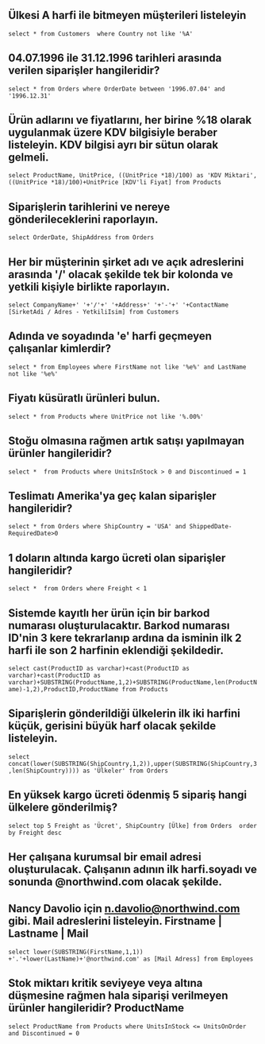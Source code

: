 ## Ülkesi A harfi ile bitmeyen müşterileri listeleyin

`select *
from Customers 
where Country not like '%A'`

## 04.07.1996 ile 31.12.1996 tarihleri arasında verilen siparişler hangileridir?

`select *
from Orders
where OrderDate between '1996.07.04' and '1996.12.31'`


## Ürün adlarını ve fiyatlarını, her birine %18 olarak uygulanmak üzere KDV bilgisiyle beraber listeleyin. KDV bilgisi ayrı bir sütun olarak gelmeli.

`select ProductName,
       UnitPrice,
	   ((UnitPrice *18)/100) as 'KDV Miktari',
	   ((UnitPrice *18)/100)+UnitPrice [KDV'li Fiyat]
from Products`


## Siparişlerin tarihlerini ve nereye gönderileceklerini raporlayın.

`select OrderDate,
      ShipAddress
from Orders`


## Her bir müşterinin şirket adı ve açık adreslerini arasında '/' olacak şekilde tek bir kolonda ve yetkili kişiyle birlikte raporlayın.

`select CompanyName+' '+'/'+' '+Address+' '+'-'+' '+ContactName [SirketAdi / Adres - YetkiliIsim]
from Customers`


## Adında ve soyadında 'e' harfi geçmeyen çalışanlar kimlerdir?

`select *
from Employees
where FirstName not like '%e%'
      and
	  LastName not like '%e%'`


## Fiyatı küsüratlı ürünleri bulun.

`select *
from Products
where UnitPrice not like '%.00%'`

## Stoğu olmasına rağmen artık satışı yapılmayan ürünler hangileridir?

`select * 
from Products
where UnitsInStock > 0 and Discontinued = 1`


## Teslimatı Amerika'ya geç kalan siparişler hangileridir?

`select *
from Orders
where ShipCountry = 'USA' and ShippedDate-RequiredDate>0`


## 1 doların altında kargo ücreti olan siparişler hangileridir?

`select * 
from Orders
where Freight < 1`


## Sistemde kayıtlı her ürün için bir barkod numarası oluşturulacaktır. Barkod numarası ID'nin 3 kere tekrarlanıp ardına da isminin ilk 2 harfi ile son 2 harfinin eklendiği şekildedir.

`select cast(ProductID as varchar)+cast(ProductID as varchar)+cast(ProductID as varchar)+SUBSTRING(ProductName,1,2)+SUBSTRING(ProductName,len(ProductName)-1,2),ProductID,ProductName
from Products`


## Siparişlerin gönderildiği ülkelerin ilk iki harfini küçük, gerisini büyük harf olacak şekilde listeleyin.

`select concat(lower(SUBSTRING(ShipCountry,1,2)),upper(SUBSTRING(ShipCountry,3,len(ShipCountry)))) as 'Ülkeler'
from Orders`


## En yüksek kargo ücreti ödenmiş 5 sipariş hangi ülkelere gönderilmiş?

`select top 5 Freight as 'Ücret',
          ShipCountry [Ülke]
from Orders 
order by Freight desc`


## Her çalışana kurumsal bir email adresi oluşturulacak. Çalışanın adının ilk harfi.soyadı ve sonunda @northwind.com olacak şekilde. 
## Nancy Davolio için n.davolio@northwind.com gibi. Mail adreslerini listeleyin. Firstname | Lastname | Mail

`select lower(SUBSTRING(FirstName,1,1)) +'.'+lower(LastName)+'@northwind.com' as [Mail Adress]
from Employees`


## Stok miktarı kritik seviyeye veya altına düşmesine rağmen hala siparişi verilmeyen ürünler hangileridir? ProductName

`select ProductName
from Products
where UnitsInStock <= UnitsOnOrder
     and Discontinued = 0`



